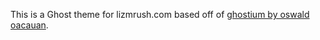 This is a Ghost theme for lizmrush.com based off of [ghostium by oswald oacauan](https://github.com/oswaldoacauan/ghostium).
